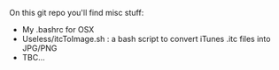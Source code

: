 On this git repo you'll find misc stuff: 

* My .bashrc for OSX 
* Useless/itcToImage.sh : a bash script to convert iTunes .itc  files into JPG/PNG 
* TBC...
